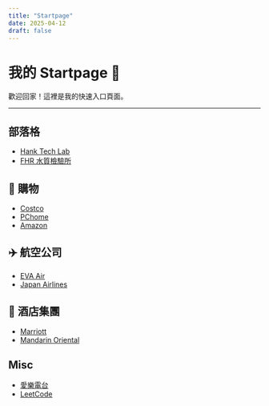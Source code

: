 ```yaml
---
title: "Startpage"
date: 2025-04-12
draft: false
---
```


# 我的 Startpage 🚀

歡迎回家！這裡是我的快速入口頁面。

---
## 部落格
- <a href="https://hanketgithub.github.io/" target="_blank">Hank Tech Lab</a>
- <a href="https://hanketgoog.blogspot.com/" target="_blank">FHR 水質檢驗所</a>

## 🛒 購物
- <a href="https://costco.com.tw/" target="_blank">Costco</a>
- <a href="https://24h.pchome.com.tw/" target="_blank">PChome</a>
- <a href="https://amazon.com/" target="_blank">Amazon</a>

## ✈️ 航空公司
- <a href="https://www.evaair.com/" target="_blank">EVA Air</a>
- <a href="https://www.jal.co.jp/tw/zhtw/" target="_blank">Japan Airlines</a>

## 🏨 酒店集團
- <a href="https://www.marriott.com/" target="_blank">Marriott</a>
- <a href="https://www.mandarinoriental.com/" target="_blank">Mandarin Oriental</a>

## Misc
- <a href="https://www.e-classical.com.tw/" target="_blank">愛樂電台</a>
- <a href="https://leetcode.com/" target="_blank">LeetCode</a>